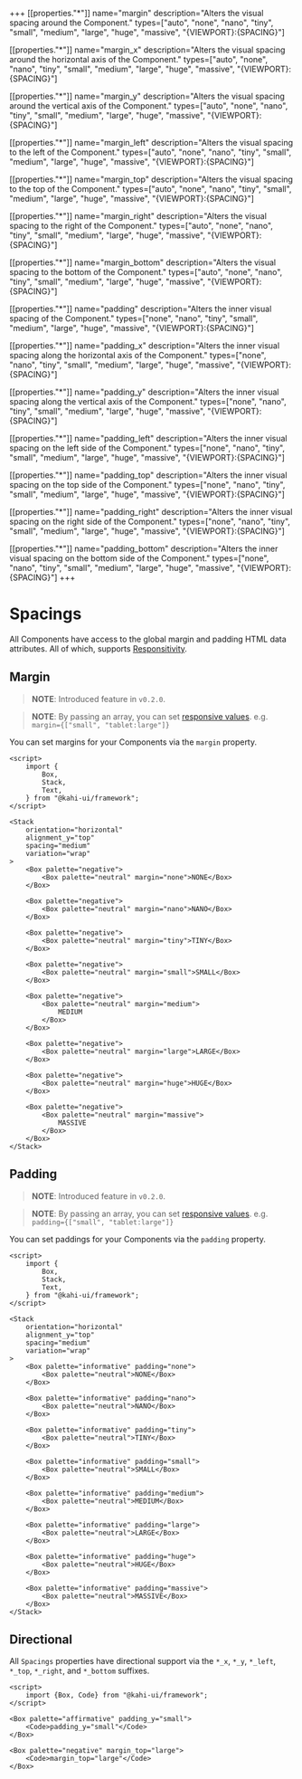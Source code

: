 +++
[[properties."*"]]
name="margin"
description="Alters the visual spacing around the Component."
types=["auto", "none", "nano", "tiny", "small", "medium", "large", "huge", "massive", "{VIEWPORT}:{SPACING}"]

[[properties."*"]]
name="margin_x"
description="Alters the visual spacing around the horizontal axis of the Component."
types=["auto", "none", "nano", "tiny", "small", "medium", "large", "huge", "massive", "{VIEWPORT}:{SPACING}"]

[[properties."*"]]
name="margin_y"
description="Alters the visual spacing around the vertical axis of the Component."
types=["auto", "none", "nano", "tiny", "small", "medium", "large", "huge", "massive", "{VIEWPORT}:{SPACING}"]

[[properties."*"]]
name="margin_left"
description="Alters the visual spacing to the left of the Component."
types=["auto", "none", "nano", "tiny", "small", "medium", "large", "huge", "massive", "{VIEWPORT}:{SPACING}"]

[[properties."*"]]
name="margin_top"
description="Alters the visual spacing to the top of the Component."
types=["auto", "none", "nano", "tiny", "small", "medium", "large", "huge", "massive", "{VIEWPORT}:{SPACING}"]

[[properties."*"]]
name="margin_right"
description="Alters the visual spacing to the right of the Component."
types=["auto", "none", "nano", "tiny", "small", "medium", "large", "huge", "massive", "{VIEWPORT}:{SPACING}"]

[[properties."*"]]
name="margin_bottom"
description="Alters the visual spacing to the bottom of the Component."
types=["auto", "none", "nano", "tiny", "small", "medium", "large", "huge", "massive", "{VIEWPORT}:{SPACING}"]

[[properties."*"]]
name="padding"
description="Alters the inner visual spacing of the Component."
types=["none", "nano", "tiny", "small", "medium", "large", "huge", "massive", "{VIEWPORT}:{SPACING}"]

[[properties."*"]]
name="padding_x"
description="Alters the inner visual spacing along the horizontal axis of the Component."
types=["none", "nano", "tiny", "small", "medium", "large", "huge", "massive", "{VIEWPORT}:{SPACING}"]

[[properties."*"]]
name="padding_y"
description="Alters the inner visual spacing along the vertical axis of the Component."
types=["none", "nano", "tiny", "small", "medium", "large", "huge", "massive", "{VIEWPORT}:{SPACING}"]

[[properties."*"]]
name="padding_left"
description="Alters the inner visual spacing on the left side of the Component."
types=["none", "nano", "tiny", "small", "medium", "large", "huge", "massive", "{VIEWPORT}:{SPACING}"]

[[properties."*"]]
name="padding_top"
description="Alters the inner visual spacing on the top side of the Component."
types=["none", "nano", "tiny", "small", "medium", "large", "huge", "massive", "{VIEWPORT}:{SPACING}"]

[[properties."*"]]
name="padding_right"
description="Alters the inner visual spacing on the right side of the Component."
types=["none", "nano", "tiny", "small", "medium", "large", "huge", "massive", "{VIEWPORT}:{SPACING}"]

[[properties."*"]]
name="padding_bottom"
description="Alters the inner visual spacing on the bottom side of the Component."
types=["none", "nano", "tiny", "small", "medium", "large", "huge", "massive", "{VIEWPORT}:{SPACING}"]
+++

# Spacings

All Components have access to the global margin and padding HTML data attributes. All of which, supports [Responsitivity](../framework/responsitivity.md).

## Margin

> **NOTE**: Introduced feature in `v0.2.0`.

> **NOTE**: By passing an array, you can set [responsive values](../framework/responsitivity.md). e.g. `margin={["small", "tablet:large"]}`

You can set margins for your Components via the `margin` property.

```svelte {title="Spacings Margin" mode="repl"}
<script>
    import {
        Box,
        Stack,
        Text,
    } from "@kahi-ui/framework";
</script>

<Stack
    orientation="horizontal"
    alignment_y="top"
    spacing="medium"
    variation="wrap"
>
    <Box palette="negative">
        <Box palette="neutral" margin="none">NONE</Box>
    </Box>

    <Box palette="negative">
        <Box palette="neutral" margin="nano">NANO</Box>
    </Box>

    <Box palette="negative">
        <Box palette="neutral" margin="tiny">TINY</Box>
    </Box>

    <Box palette="negative">
        <Box palette="neutral" margin="small">SMALL</Box>
    </Box>

    <Box palette="negative">
        <Box palette="neutral" margin="medium">
            MEDIUM
        </Box>
    </Box>

    <Box palette="negative">
        <Box palette="neutral" margin="large">LARGE</Box>
    </Box>

    <Box palette="negative">
        <Box palette="neutral" margin="huge">HUGE</Box>
    </Box>

    <Box palette="negative">
        <Box palette="neutral" margin="massive">
            MASSIVE
        </Box>
    </Box>
</Stack>
```

## Padding

> **NOTE**: Introduced feature in `v0.2.0`.

> **NOTE**: By passing an array, you can set [responsive values](../framework/responsitivity.md). e.g. `padding={["small", "tablet:large"]}`

You can set paddings for your Components via the `padding` property.

```svelte {title="Spacings Padding" mode="repl"}
<script>
    import {
        Box,
        Stack,
        Text,
    } from "@kahi-ui/framework";
</script>

<Stack
    orientation="horizontal"
    alignment_y="top"
    spacing="medium"
    variation="wrap"
>
    <Box palette="informative" padding="none">
        <Box palette="neutral">NONE</Box>
    </Box>

    <Box palette="informative" padding="nano">
        <Box palette="neutral">NANO</Box>
    </Box>

    <Box palette="informative" padding="tiny">
        <Box palette="neutral">TINY</Box>
    </Box>

    <Box palette="informative" padding="small">
        <Box palette="neutral">SMALL</Box>
    </Box>

    <Box palette="informative" padding="medium">
        <Box palette="neutral">MEDIUM</Box>
    </Box>

    <Box palette="informative" padding="large">
        <Box palette="neutral">LARGE</Box>
    </Box>

    <Box palette="informative" padding="huge">
        <Box palette="neutral">HUGE</Box>
    </Box>

    <Box palette="informative" padding="massive">
        <Box palette="neutral">MASSIVE</Box>
    </Box>
</Stack>
```

## Directional

All `Spacings` properties have directional support via the `*_x`, `*_y`, `*_left`, `*_top`, `*_right`, and `*_bottom` suffixes.

```svelte {title="Spacings Direction" mode="repl"}
<script>
    import {Box, Code} from "@kahi-ui/framework";
</script>

<Box palette="affirmative" padding_y="small">
    <Code>padding_y="small"</Code>
</Box>

<Box palette="negative" margin_top="large">
    <Code>margin_top="large"</Code>
</Box>
```
